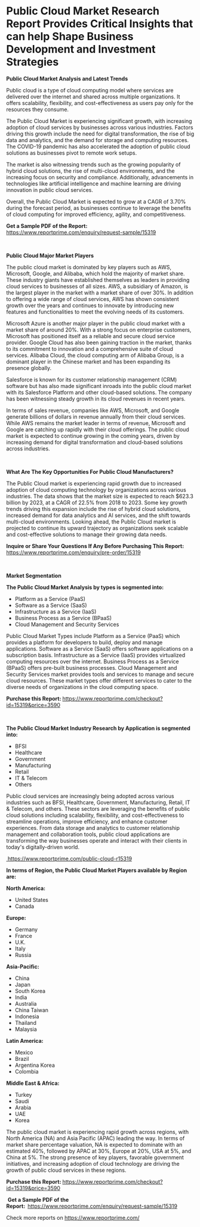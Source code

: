 <p><h1>Public Cloud Market Research Report Provides Critical Insights that can help Shape Business Development and Investment Strategies</h1></p><p><strong>Public Cloud Market Analysis and Latest Trends</strong></p>
<p><p>Public cloud is a type of cloud computing model where services are delivered over the internet and shared across multiple organizations. It offers scalability, flexibility, and cost-effectiveness as users pay only for the resources they consume. </p><p>The Public Cloud Market is experiencing significant growth, with increasing adoption of cloud services by businesses across various industries. Factors driving this growth include the need for digital transformation, the rise of big data and analytics, and the demand for storage and computing resources. The COVID-19 pandemic has also accelerated the adoption of public cloud solutions as businesses pivot to remote work setups.</p><p>The market is also witnessing trends such as the growing popularity of hybrid cloud solutions, the rise of multi-cloud environments, and the increasing focus on security and compliance. Additionally, advancements in technologies like artificial intelligence and machine learning are driving innovation in public cloud services.</p><p>Overall, the Public Cloud Market is expected to grow at a CAGR of 3.70% during the forecast period, as businesses continue to leverage the benefits of cloud computing for improved efficiency, agility, and competitiveness.</p></p>
<p><strong>Get a Sample PDF of the Report:&nbsp;</strong> <a href="https://www.reportprime.com/enquiry/request-sample/15319">https://www.reportprime.com/enquiry/request-sample/15319</a></p>
<p>&nbsp;</p>
<p><strong>Public Cloud Major Market Players</strong></p>
<p><p>The public cloud market is dominated by key players such as AWS, Microsoft, Google, and Alibaba, which hold the majority of market share. These industry giants have established themselves as leaders in providing cloud services to businesses of all sizes. AWS, a subsidiary of Amazon, is the largest player in the market with a market share of over 30%. In addition to offering a wide range of cloud services, AWS has shown consistent growth over the years and continues to innovate by introducing new features and functionalities to meet the evolving needs of its customers.</p><p>Microsoft Azure is another major player in the public cloud market with a market share of around 20%. With a strong focus on enterprise customers, Microsoft has positioned itself as a reliable and secure cloud service provider. Google Cloud has also been gaining traction in the market, thanks to its commitment to innovation and a comprehensive suite of cloud services. Alibaba Cloud, the cloud computing arm of Alibaba Group, is a dominant player in the Chinese market and has been expanding its presence globally.</p><p>Salesforce is known for its customer relationship management (CRM) software but has also made significant inroads into the public cloud market with its Salesforce Platform and other cloud-based solutions. The company has been witnessing steady growth in its cloud revenues in recent years.</p><p>In terms of sales revenue, companies like AWS, Microsoft, and Google generate billions of dollars in revenue annually from their cloud services. While AWS remains the market leader in terms of revenue, Microsoft and Google are catching up rapidly with their cloud offerings. The public cloud market is expected to continue growing in the coming years, driven by increasing demand for digital transformation and cloud-based solutions across industries.</p></p>
<p>&nbsp;</p>
<p><strong>What Are The Key Opportunities For Public Cloud Manufacturers?</strong></p>
<p><p>The Public Cloud market is experiencing rapid growth due to increased adoption of cloud computing technology by organizations across various industries. The data shows that the market size is expected to reach $623.3 billion by 2023, at a CAGR of 22.5% from 2018 to 2023. Some key growth trends driving this expansion include the rise of hybrid cloud solutions, increased demand for data analytics and AI services, and the shift towards multi-cloud environments. Looking ahead, the Public Cloud market is projected to continue its upward trajectory as organizations seek scalable and cost-effective solutions to manage their growing data needs.</p></p>
<p><strong>Inquire or Share Your Questions If Any Before Purchasing This Report:</strong> <a href="https://www.reportprime.com/enquiry/pre-order/15319">https://www.reportprime.com/enquiry/pre-order/15319</a></p>
<p>&nbsp;</p>
<p><strong>Market Segmentation</strong></p>
<p><strong>The Public Cloud Market Analysis by types is segmented into:</strong></p>
<p><ul><li>Platform as a Service (PaaS)</li><li>Software as a Service (SaaS)</li><li>Infrastructure as a Service (IaaS)</li><li>Business Process as a Service (BPaaS)</li><li>Cloud Management and Security Services</li></ul></p>
<p><p>Public Cloud Market Types include Platform as a Service (PaaS) which provides a platform for developers to build, deploy and manage applications. Software as a Service (SaaS) offers software applications on a subscription basis. Infrastructure as a Service (IaaS) provides virtualized computing resources over the internet. Business Process as a Service (BPaaS) offers pre-built business processes. Cloud Management and Security Services market provides tools and services to manage and secure cloud resources. These market types offer different services to cater to the diverse needs of organizations in the cloud computing space.</p></p>
<p><strong>Purchase this Report:&nbsp;</strong><a href="https://www.reportprime.com/checkout?id=15319&price=3590">https://www.reportprime.com/checkout?id=15319&price=3590</a></p>
<p>&nbsp;</p>
<p><strong>The Public Cloud Market Industry Research by Application is segmented into:</strong></p>
<p><ul><li>BFSI</li><li>Healthcare</li><li>Government</li><li>Manufacturing</li><li>Retail</li><li>IT & Telecom</li><li>Others</li></ul></p>
<p><p>Public cloud services are increasingly being adopted across various industries such as BFSI, Healthcare, Government, Manufacturing, Retail, IT & Telecom, and others. These sectors are leveraging the benefits of public cloud solutions including scalability, flexibility, and cost-effectiveness to streamline operations, improve efficiency, and enhance customer experiences. From data storage and analytics to customer relationship management and collaboration tools, public cloud applications are transforming the way businesses operate and interact with their clients in today's digitally-driven world.</p></p>
<p><a href="https://www.reportprime.com/public-cloud-r15319">&nbsp;https://www.reportprime.com/public-cloud-r15319</a></p>
<p><strong>In terms of Region, the Public Cloud Market Players available by Region are:</strong></p>
<p>
    <p> <strong> North America: </strong>
        <ul>
            <li>United States</li>
            <li>Canada</li>
        </ul>
        </p> 
    <p> <strong> Europe: </strong>
        <ul>
            <li>Germany</li>
            <li>France</li>
            <li>U.K.</li>
            <li>Italy</li>
            <li>Russia</li>
        </ul>
        </p> 
    <p> <strong> Asia-Pacific: </strong>
        <ul>
            <li>China</li>
            <li>Japan</li>
            <li>South Korea</li>
            <li>India</li>
            <li>Australia</li>
            <li>China Taiwan</li>
            <li>Indonesia</li>
            <li>Thailand</li>
            <li>Malaysia</li>
        </ul>
        </p> 
    <p> <strong> Latin America: </strong>
        <ul>
            <li>Mexico</li>
            <li>Brazil</li>
            <li>Argentina Korea</li>
            <li>Colombia</li>
        </ul>
        </p> 
    <p> <strong> Middle East & Africa: </strong>
        <ul>
            <li>Turkey</li>
            <li>Saudi</li>
            <li>Arabia</li>
            <li>UAE</li>
            <li>Korea</li>
        </ul>
    </p>
    </p>
<p><p>The public cloud market is experiencing rapid growth across regions, with North America (NA) and Asia Pacific (APAC) leading the way. In terms of market share percentage valuation, NA is expected to dominate with an estimated 40%, followed by APAC at 30%, Europe at 20%, USA at 5%, and China at 5%. The strong presence of key players, favorable government initiatives, and increasing adoption of cloud technology are driving the growth of public cloud services in these regions.</p></p>
<p><strong>Purchase this Report: </strong><a href="https://www.reportprime.com/checkout?id=15319&price=3590">https://www.reportprime.com/checkout?id=15319&price=3590</a></p>
<p>&nbsp;<strong>Get a Sample PDF of the Report:&nbsp;&nbsp;</strong><a href="https://www.reportprime.com/enquiry/request-sample/15319">https://www.reportprime.com/enquiry/request-sample/15319</a></p>
<p><strong></strong></p>
<p>Check more reports on <a href="https://www.reportprime.com/">https://www.reportprime.com/</a></p>